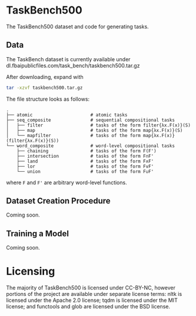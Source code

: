 # TaskBench500
The TaskBench500 dataset and code for generating tasks.

## Data
The TaskBench dataset is currently available under dl.fbaipublicfiles.com/task_bench/taskbench500.tar.gz

After downloading, expand with
```bash
tar -xzvf taskbench500.tar.gz
```

The file structure looks as follows:

    .
    ├── atomic                      # atomic tasks
    ├── seq_composite               # sequential compositional tasks
    │   ├── filter                  # tasks of the form filter{λx.F(x)}(S)
    │   ├── map                     # tasks of the form map{λx.F(x)}(S)
    │   └── mapfilter               # tasks of the form map{λx.F(x)}(filter{λx.F(x)}(S))
    └── word_composite              # word-level compositional tasks
        ├── chaining                # tasks of the form F(F')
        ├── intersection            # tasks of the form F∩F'
        ├── land                    # tasks of the form F∧F'
        ├── lor                     # tasks of the form F∨F'
        └── union                   # tasks of the form F∪F'

where `F` and `F'` are arbitrary word-level functions.

## Dataset Creation Procedure
Coming soon.

## Training a Model
Coming soon.

# Licensing
The majority of TaskBench500 is licensed under CC-BY-NC, however portions of the project are available under separate license terms: nltk is licensed under the Apache 2.0 license; tqdm is licensed under the MIT license; and functools and glob are licensed under the BSD license.
